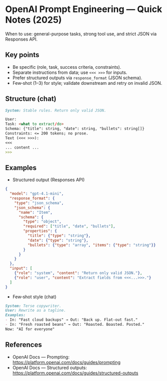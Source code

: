 # OpenAI Prompt Engineering — Quick Notes (2025)

When to use: general-purpose tasks, strong tool use, and strict JSON via Responses API.

## Key points
- Be specific (role, task, success criteria, constraints).
- Separate instructions from data; use `<<< >>>` for inputs.
- Prefer structured outputs via `response_format` (JSON schema).
- Few‑shot (1–3) for style; validate downstream and retry on invalid JSON.

## Structure (chat)
```markdown
System: Stable rules. Return only valid JSON.

User:
Task: <what to extract/do>
Schema: {"title": string, "date": string, "bullets": string[]}
Constraints: <= 200 tokens; no prose.
Text (<<< >>>):
<<<
... content ...
>>>
```

## Examples
- Structured output (Responses API)
```json
{
  "model": "gpt-4.1-mini",
  "response_format": {
    "type": "json_schema",
    "json_schema": {
      "name": "Item",
      "schema": {
        "type": "object",
        "required": ["title", "date", "bullets"],
        "properties": {
          "title": {"type": "string"},
          "date": {"type": "string"},
          "bullets": {"type": "array", "items": {"type": "string"}}
        }
      }
    }
  },
  "input": [
    {"role": "system", "content": "Return only valid JSON."},
    {"role": "user", "content": "Extract fields from <<<...>>>."}
  ]
}
```

- Few‑shot style (chat)
```markdown
System: Terse copywriter.
User: Rewrite as a tagline.
Examples:
- In: "Fast cloud backups" → Out: "Back up. Flat-out fast."
- In: "Fresh roasted beans" → Out: "Roasted. Boasted. Posted."
Now: "AI for everyone"
```

## References
- OpenAI Docs — Prompting: https://platform.openai.com/docs/guides/prompting
- OpenAI Docs — Structured outputs: https://platform.openai.com/docs/guides/structured-outputs